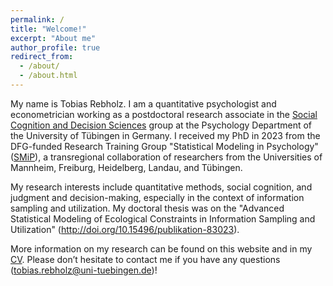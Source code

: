 ```yaml
---
permalink: /
title: "Welcome!"
excerpt: "About me"
author_profile: true
redirect_from: 
  - /about/
  - /about.html
---
```


My name is Tobias Rebholz. I am a quantitative psychologist and econometrician working as a postdoctoral research associate in the <a href='https://uni-tuebingen.de/en/174183' target="_blank">Social Cognition and Decision Sciences</a> group at the Psychology Department of the University of Tübingen in Germany. I received my PhD in 2023 from the DFG-funded Research Training Group "Statistical Modeling in Psychology" (<a href='https://www.uni-mannheim.de/smip/team/phd-candidates/cohort-2020/tobias-rebholz/' target="_blank">SMiP</a>), a transregional collaboration of researchers from the Universities of Mannheim, Freiburg, Heidelberg, Landau, and Tübingen. 

My research interests include quantitative methods, social cognition, and judgment and decision-making, especially in the context of information sampling and utilization. My doctoral thesis was on the "Advanced Statistical Modeling of Ecological Constraints in Information Sampling and Utilization" (<a href='http://doi.org/10.15496/publikation-83023' target="_blank">http://doi.org/10.15496/publikation-83023</a>). 

More information on my research can be found on this website and in my [CV](/cv/). Please don’t hesitate to contact me if you have any questions (<a href='mailto:tobias.rebholz@uni-tuebingen.de'>tobias.rebholz@uni-tuebingen.de</a>)!
